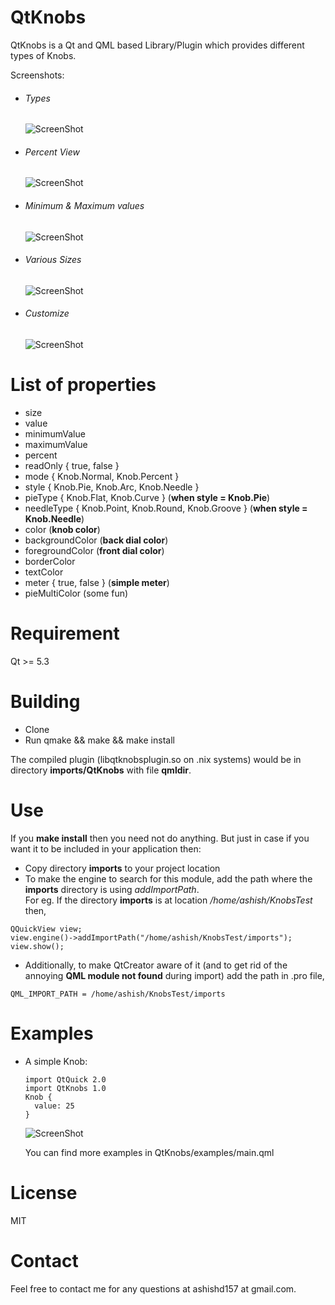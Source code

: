 # QtKnobs
QtKnobs is a Qt and QML based Library/Plugin which provides different types of Knobs.

Screenshots:
- ###### Types

  ![ScreenShot](https://raw.githubusercontent.com/ashish157/Knobs-n-Dials-QML/5c5e347b649606533a95330b9cafb3b4eb4b8155/QtKnobs/screens/alltypes.png)

- ###### Percent View

  ![ScreenShot](https://raw.githubusercontent.com/ashish157/Knobs-n-Dials-QML/5c5e347b649606533a95330b9cafb3b4eb4b8155/QtKnobs/screens/percent.png)

- ###### Minimum & Maximum values

  ![ScreenShot](https://raw.githubusercontent.com/ashish157/QtKnobs/master/QtKnobs/screens/minandmax.png)
  
- ###### Various Sizes

  ![ScreenShot](https://raw.githubusercontent.com/ashish157/Knobs-n-Dials-QML/5c5e347b649606533a95330b9cafb3b4eb4b8155/QtKnobs/screens/sizes.png)
  
- ###### Customize

  ![ScreenShot](https://raw.githubusercontent.com/ashish157/Knobs-n-Dials-QML/5c5e347b649606533a95330b9cafb3b4eb4b8155/QtKnobs/screens/custom.png)

# List of properties
* size
* value
* minimumValue
* maximumValue
* percent
* readOnly { true, false }
* mode { Knob.Normal, Knob.Percent }
* style { Knob.Pie, Knob.Arc, Knob.Needle }
* pieType { Knob.Flat, Knob.Curve  } (**when style = Knob.Pie**)
* needleType { Knob.Point, Knob.Round, Knob.Groove  } (**when style = Knob.Needle**)
* color (**knob color**)
* backgroundColor (**back dial color**)
* foregroundColor (**front dial color**)
* borderColor
* textColor
* meter { true, false } (**simple meter**)
* pieMultiColor (some fun)
 
# Requirement
Qt >= 5.3

# Building
* Clone
* Run qmake && make && make install

The compiled plugin (libqtknobsplugin.so on .nix systems) would be in directory **imports/QtKnobs** with file **qmldir**.

# Use
If you **make install** then you need not do anything. But just in case if you want it to be included in your application then: 
* Copy directory **imports** to your project location  
* To make the engine to search for this module, add the path where the **imports** directory is using *addImportPath*.  
For eg. If the directory **imports** is at location */home/ashish/KnobsTest* then,
```
QQuickView view;
view.engine()->addImportPath("/home/ashish/KnobsTest/imports");
view.show();
```
* Additionally, to make QtCreator aware of it (and to get rid of the annoying **QML module not found** during import) add the path in .pro file,
```
QML_IMPORT_PATH = /home/ashish/KnobsTest/imports
```

# Examples

* A simple Knob:
  
  ```
  import QtQuick 2.0
  import QtKnobs 1.0
  Knob {
    value: 25
  }
  ```

  ![ScreenShot](https://raw.githubusercontent.com/ashish157/Knobs-n-Dials-QML/5c5e347b649606533a95330b9cafb3b4eb4b8155/QtKnobs/screens/default.png)

   You can find more examples in QtKnobs/examples/main.qml

# License

MIT

# Contact
Feel free to contact me for any questions at ashishd157 at gmail.com.
